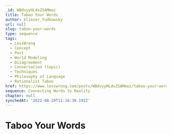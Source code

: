 ```yaml
---
_id: WBdvyyHLdxZSAMmoz
title: Taboo Your Words
author: Eliezer_Yudkowsky
url: null
slug: taboo-your-words
type: sequence
tags:
  - LessWrong
  - Concept
  - Post
  - World Modeling
  - Disagreement
  - Conversation (topic)
  - Techniques
  - Philosophy of Language
  - Rationalist Taboo
href: https://www.lesswrong.com/posts/WBdvyyHLdxZSAMmoz/taboo-your-words
sequence: Connecting Words to Reality
chapter: null
synchedAt: '2022-08-29T11:16:38.192Z'
---
```

# Taboo Your Words

